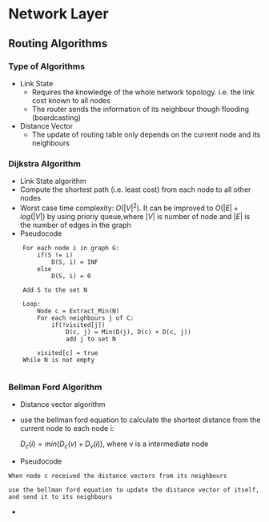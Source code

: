 # Network Layer
## Routing Algorithms
### Type of Algorithms
* Link State
  * Requires the knowledge of the whole network topology. i.e. the link cost known to all nodes
  * The router sends the information of its neighbour though flooding (boardcasting)
* Distance Vector
  *  The update of routing table only depends on the current node and its neighbours 
### Dijkstra Algorithm
* Link State algorithm
* Compute the shortest path (i.e. least cost) from each node to all other nodes
* Worst case time complexity: $O(|V|^2)$. It can be improved to $O(|E| + log(|V|)$ by using prioriy queue,where $|V|$ is number of node and $|E|$ is the number of edges in the graph
* Pseudocode
```
    For each node i in graph G:
        if(S != i)
            D(S, i) = INF
        else
            D(S, i) = 0

    Add S to the set N

    Loop:
        Node c = Extract_Min(N)
        For each neighbours j of C:
            if(!visited[j]) 
                D(c, j) = Min(D(j), D(c) + D(c, j))
                add j to set N

        visited[c] = true
    While N is not empty
        
```
### Bellman Ford Algorithm
* Distance vector algorithm
* use the bellman ford equation to calculate the shortest distance from the current node to each node i:
  
  $D_c(i) = min(D_c(v) + D_v(i))$, where v is a intermediate node
* Pseudocode
```
When node c received the distance vectors from its neighbours

use the bellman ford equation to update the distance vector of itself, and send it to its neighbours
```
*